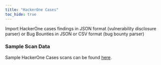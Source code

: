 ```yaml
---
title: "HackerOne Cases"
toc_hide: true
---
```

Import HackerOne cases findings in JSON format (vulnerability disclosure parser) or Bug Bounties in JSON or CSV format (bug bounty parser)

### Sample Scan Data
Sample HackerOne Cases scans can be found [here](https://github.com/DefectDojo/django-DefectDojo/tree/master/unittests/scans/h1).